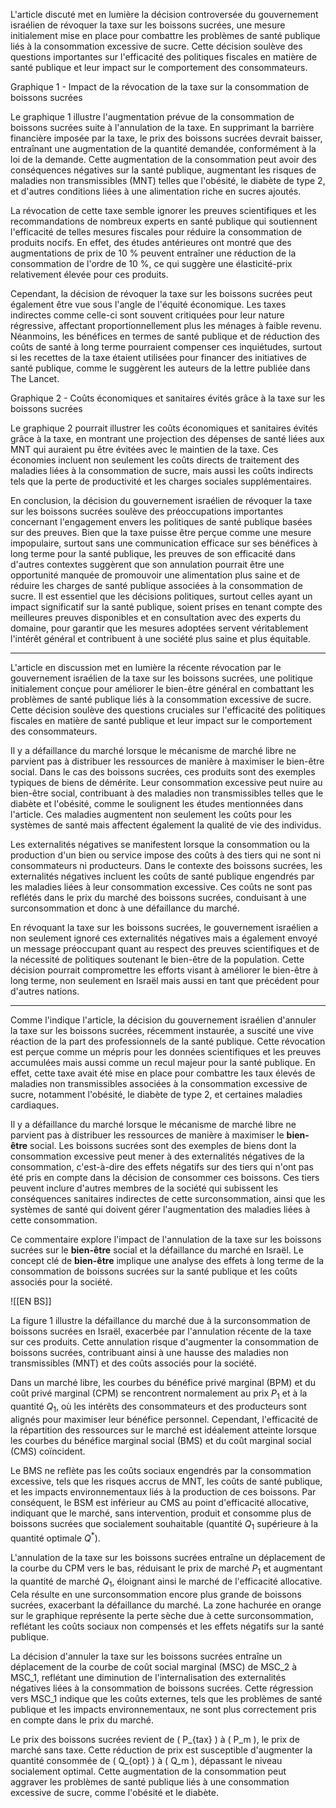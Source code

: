 
L'article discuté met en lumière la décision controversée du gouvernement israélien de révoquer la taxe sur les boissons sucrées, une mesure initialement mise en place pour combattre les problèmes de santé publique liés à la consommation excessive de sucre. Cette décision soulève des questions importantes sur l'efficacité des politiques fiscales en matière de santé publique et leur impact sur le comportement des consommateurs.

Graphique 1 - Impact de la révocation de la taxe sur la consommation de boissons sucrées

Le graphique 1 illustre l'augmentation prévue de la consommation de boissons sucrées suite à l'annulation de la taxe. En supprimant la barrière financière imposée par la taxe, le prix des boissons sucrées devrait baisser, entraînant une augmentation de la quantité demandée, conformément à la loi de la demande. Cette augmentation de la consommation peut avoir des conséquences négatives sur la santé publique, augmentant les risques de maladies non transmissibles (MNT) telles que l'obésité, le diabète de type 2, et d'autres conditions liées à une alimentation riche en sucres ajoutés.

La révocation de cette taxe semble ignorer les preuves scientifiques et les recommandations de nombreux experts en santé publique qui soutiennent l'efficacité de telles mesures fiscales pour réduire la consommation de produits nocifs. En effet, des études antérieures ont montré que des augmentations de prix de 10 % peuvent entraîner une réduction de la consommation de l'ordre de 10 %, ce qui suggère une élasticité-prix relativement élevée pour ces produits.

Cependant, la décision de révoquer la taxe sur les boissons sucrées peut également être vue sous l'angle de l'équité économique. Les taxes indirectes comme celle-ci sont souvent critiquées pour leur nature régressive, affectant proportionnellement plus les ménages à faible revenu. Néanmoins, les bénéfices en termes de santé publique et de réduction des coûts de santé à long terme pourraient compenser ces inquiétudes, surtout si les recettes de la taxe étaient utilisées pour financer des initiatives de santé publique, comme le suggèrent les auteurs de la lettre publiée dans The Lancet.

Graphique 2 - Coûts économiques et sanitaires évités grâce à la taxe sur les boissons sucrées

Le graphique 2 pourrait illustrer les coûts économiques et sanitaires évités grâce à la taxe, en montrant une projection des dépenses de santé liées aux MNT qui auraient pu être évitées avec le maintien de la taxe. Ces économies incluent non seulement les coûts directs de traitement des maladies liées à la consommation de sucre, mais aussi les coûts indirects tels que la perte de productivité et les charges sociales supplémentaires.

En conclusion, la décision du gouvernement israélien de révoquer la taxe sur les boissons sucrées soulève des préoccupations importantes concernant l'engagement envers les politiques de santé publique basées sur des preuves. Bien que la taxe puisse être perçue comme une mesure impopulaire, surtout sans une communication efficace sur ses bénéfices à long terme pour la santé publique, les preuves de son efficacité dans d'autres contextes suggèrent que son annulation pourrait être une opportunité manquée de promouvoir une alimentation plus saine et de réduire les charges de santé publique associées à la consommation de sucre. Il est essentiel que les décisions politiques, surtout celles ayant un impact significatif sur la santé publique, soient prises en tenant compte des meilleures preuves disponibles et en consultation avec des experts du domaine, pour garantir que les mesures adoptées servent véritablement l'intérêt général et contribuent à une société plus saine et plus équitable.

---

L'article en discussion met en lumière la récente révocation par le gouvernement israélien de la taxe sur les boissons sucrées, une politique initialement conçue pour améliorer le bien-être général en combattant les problèmes de santé publique liés à la consommation excessive de sucre. Cette décision soulève des questions cruciales sur l'efficacité des politiques fiscales en matière de santé publique et leur impact sur le comportement des consommateurs.

Il y a défaillance du marché lorsque le mécanisme de marché libre ne parvient pas à distribuer les ressources de manière à maximiser le bien-être social. Dans le cas des boissons sucrées, ces produits sont des exemples typiques de biens de démérite. Leur consommation excessive peut nuire au bien-être social, contribuant à des maladies non transmissibles telles que le diabète et l'obésité, comme le soulignent les études mentionnées dans l'article. Ces maladies augmentent non seulement les coûts pour les systèmes de santé mais affectent également la qualité de vie des individus.

Les externalités négatives se manifestent lorsque la consommation ou la production d'un bien ou service impose des coûts à des tiers qui ne sont ni consommateurs ni producteurs. Dans le contexte des boissons sucrées, les externalités négatives incluent les coûts de santé publique engendrés par les maladies liées à leur consommation excessive. Ces coûts ne sont pas reflétés dans le prix du marché des boissons sucrées, conduisant à une surconsommation et donc à une défaillance du marché.

En révoquant la taxe sur les boissons sucrées, le gouvernement israélien a non seulement ignoré ces externalités négatives mais a également envoyé un message préoccupant quant au respect des preuves scientifiques et de la nécessité de politiques soutenant le bien-être de la population. Cette décision pourrait compromettre les efforts visant à améliorer le bien-être à long terme, non seulement en Israël mais aussi en tant que précédent pour d'autres nations.

---

Comme l'indique l'article, la décision du gouvernement israélien d'annuler la taxe sur les boissons sucrées, récemment instaurée, a suscité une vive réaction de la part des professionnels de la santé publique. Cette révocation est perçue comme un mépris pour les données scientifiques et les preuves accumulées mais aussi comme un recul majeur pour la santé publique. En effet, cette taxe avait été mise en place pour combattre les taux élevés de maladies non transmissibles associées à la consommation excessive de sucre, notamment l'obésité, le diabète de type 2, et certaines maladies cardiaques.

Il y a défaillance du marché lorsque le mécanisme de marché libre ne parvient pas à distribuer les ressources de manière à maximiser le **bien-être** social. Les boissons sucrées sont des exemples de biens dont la consommation excessive peut mener à des externalités négatives de la consommation, c'est-à-dire des effets négatifs sur des tiers qui n'ont pas été pris en compte dans la décision de consommer ces boissons. Ces tiers peuvent inclure d'autres membres de la société qui subissent les conséquences sanitaires indirectes de cette surconsommation, ainsi que les systèmes de santé qui doivent gérer l'augmentation des maladies liées à cette consommation.

Ce commentaire explore l'impact de l'annulation de la taxe sur les boissons sucrées sur le **bien-être** social et la défaillance du marché en Israël. Le concept clé de **bien-être** implique une analyse des effets à long terme de la consommation de boissons sucrées sur la santé publique et les coûts associés pour la société.

![[EN BS]]

La figure 1 illustre la défaillance du marché due à la surconsommation de boissons sucrées en Israël, exacerbée par l'annulation récente de la taxe sur ces produits. Cette annulation risque d'augmenter la consommation de boissons sucrées, contribuant ainsi à une hausse des maladies non transmissibles (MNT) et des coûts associés pour la société.

Dans un marché libre, les courbes du bénéfice privé marginal (BPM) et du coût privé marginal (CPM) se rencontrent normalement au prix $P_1$ et à la quantité $Q_1$, où les intérêts des consommateurs et des producteurs sont alignés pour maximiser leur bénéfice personnel. Cependant, l'efficacité de la répartition des ressources sur le marché est idéalement atteinte lorsque les courbes du bénéfice marginal social (BMS) et du coût marginal social (CMS) coïncident.

Le BMS ne reflète pas les coûts sociaux engendrés par la consommation excessive, tels que les risques accrus de MNT, les coûts de santé publique, et les impacts environnementaux liés à la production de ces boissons. Par conséquent, le BSM est inférieur au CMS au point d'efficacité allocative, indiquant que le marché, sans intervention, produit et consomme plus de boissons sucrées que socialement souhaitable (quantité $Q_1$ supérieure à la quantité optimale $Q^*$).

L'annulation de la taxe sur les boissons sucrées entraîne un déplacement de la courbe du CPM vers le bas, réduisant le prix de marché $P_1$ et augmentant la quantité de marché $Q_1$, éloignant ainsi le marché de l'efficacité allocative. Cela résulte en une surconsommation encore plus grande de boissons sucrées, exacerbant la défaillance du marché. La zone hachurée en orange sur le graphique représente la perte sèche due à cette surconsommation, reflétant les coûts sociaux non compensés et les effets négatifs sur la santé publique.



La décision d'annuler la taxe sur les boissons sucrées entraîne un déplacement de la courbe de coût social marginal (MSC) de MSC_2 à MSC_1, reflétant une diminution de l'internalisation des externalités négatives liées à la consommation de boissons sucrées. Cette régression vers MSC_1 indique que les coûts externes, tels que les problèmes de santé publique et les impacts environnementaux, ne sont plus correctement pris en compte dans le prix du marché.

Le prix des boissons sucrées revient de ( P_{tax} ) à ( P_m ), le prix de marché sans taxe. Cette réduction de prix est susceptible d'augmenter la quantité consommée de ( Q_{opt} ) à ( Q_m ), dépassant le niveau socialement optimal. Cette augmentation de la consommation peut aggraver les problèmes de santé publique liés à une consommation excessive de sucre, comme l'obésité et le diabète.
